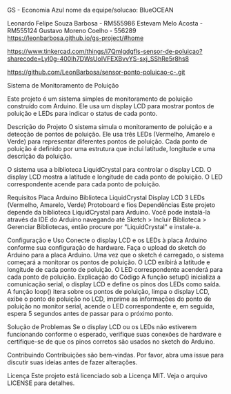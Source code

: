 GS - Economia Azul
nome da equipe/solucao: BlueOCEAN
<!-- integrantes: -->
Leonardo Felipe Souza Barbosa - RM555986
Estevam Melo Acosta - RM555124
Gustavo Moreno Coelho - 556289
https://leonbarbosa.github.io/gs-project/#home

<!-- TINKERCAD -->
https://www.tinkercad.com/things/i7Qmlgdgfls-sensor-de-poluicao?sharecode=LyI0g-400Ih7DWsUoIVFEXBvvYS-sxj_SShRe5r8hs8

<!-- GITHUB -->
https://github.com/LeonBarbosa/sensor-ponto-poluicao-c-.git

Sistema de Monitoramento de Poluição

Este projeto é um sistema simples de monitoramento de poluição construído com Arduino. Ele usa um display LCD para mostrar pontos de poluição e LEDs para indicar o status de cada ponto.

Descrição do Projeto
O sistema simula o monitoramento de poluição e a detecção de pontos de poluição. Ele usa três LEDs (Vermelho, Amarelo e Verde) para representar diferentes pontos de poluição. Cada ponto de poluição é definido por uma estrutura que inclui latitude, longitude e uma descrição da poluição.

O sistema usa a biblioteca LiquidCrystal para controlar o display LCD. O display LCD mostra a latitude e longitude de cada ponto de poluição. O LED correspondente acende para cada ponto de poluição.

Requisitos
Placa Arduino
Biblioteca LiquidCrystal
Display LCD
3 LEDs (Vermelho, Amarelo, Verde)
Protoboard e fios
Dependências
Este projeto depende da biblioteca LiquidCrystal para Arduino. Você pode instalá-la através da IDE do Arduino navegando até Sketch > Incluir Biblioteca > Gerenciar Bibliotecas, então procure por "LiquidCrystal" e instale-a.

Configuração e Uso
Conecte o display LCD e os LEDs à placa Arduino conforme sua configuração de hardware.
Faça o upload do sketch do Arduino para a placa Arduino.
Uma vez que o sketch é carregado, o sistema começará a monitorar os pontos de poluição.
O LCD exibirá a latitude e longitude de cada ponto de poluição.
O LED correspondente acenderá para cada ponto de poluição.
Explicação do Código
A função setup() inicializa a comunicação serial, o display LCD e define os pinos dos LEDs como saída. A função loop() itera sobre os pontos de poluição, limpa o display LCD, exibe o ponto de poluição no LCD, imprime as informações do ponto de poluição no monitor serial, acende o LED correspondente e, em seguida, espera 5 segundos antes de passar para o próximo ponto.

Solução de Problemas
Se o display LCD ou os LEDs não estiverem funcionando conforme o esperado, verifique suas conexões de hardware e certifique-se de que os pinos corretos são usados no sketch do Arduino.

Contribuindo
Contribuições são bem-vindas. Por favor, abra uma issue para discutir suas ideias antes de fazer alterações.

Licença
Este projeto está licenciado sob a Licença MIT. Veja o arquivo LICENSE para detalhes.